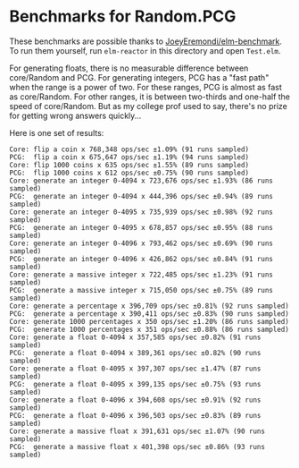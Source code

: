 # Benchmarks for Random.PCG

These benchmarks are possible thanks to [JoeyEremondi/elm-benchmark](https://github.com/JoeyEremondi/elm-benchmark). To
run them yourself, run `elm-reactor` in this directory and open `Test.elm`.

For generating floats, there is no measurable difference between core/Random and PCG. For generating integers, PCG has a
"fast path" when the range is a power of two. For these ranges, PCG is almost as fast as core/Random. For other ranges,
it is between two-thirds and one-half the speed of core/Random. But as my college prof used to say, there's no prize for
getting wrong answers quickly...

Here is one set of results:
```
Core: flip a coin x 768,348 ops/sec ±1.09% (91 runs sampled)
PCG:  flip a coin x 675,647 ops/sec ±1.19% (94 runs sampled)
Core: flip 1000 coins x 635 ops/sec ±1.55% (89 runs sampled)
PCG:  flip 1000 coins x 612 ops/sec ±0.75% (90 runs sampled)
Core: generate an integer 0-4094 x 723,676 ops/sec ±1.93% (86 runs sampled)
PCG:  generate an integer 0-4094 x 444,396 ops/sec ±0.94% (89 runs sampled)
Core: generate an integer 0-4095 x 735,939 ops/sec ±0.98% (92 runs sampled)
PCG:  generate an integer 0-4095 x 678,857 ops/sec ±0.95% (88 runs sampled)
Core: generate an integer 0-4096 x 793,462 ops/sec ±0.69% (90 runs sampled)
PCG:  generate an integer 0-4096 x 426,862 ops/sec ±0.84% (91 runs sampled)
Core: generate a massive integer x 722,485 ops/sec ±1.23% (91 runs sampled)
PCG:  generate a massive integer x 715,050 ops/sec ±0.75% (89 runs sampled)
Core: generate a percentage x 396,709 ops/sec ±0.81% (92 runs sampled)
PCG:  generate a percentage x 390,411 ops/sec ±0.83% (90 runs sampled)
Core: generate 1000 percentages x 350 ops/sec ±1.20% (86 runs sampled)
PCG:  generate 1000 percentages x 351 ops/sec ±0.88% (86 runs sampled)
Core: generate a float 0-4094 x 357,585 ops/sec ±0.82% (91 runs sampled)
PCG:  generate a float 0-4094 x 389,361 ops/sec ±0.82% (90 runs sampled)
Core: generate a float 0-4095 x 397,307 ops/sec ±1.47% (87 runs sampled)
PCG:  generate a float 0-4095 x 399,135 ops/sec ±0.75% (93 runs sampled)
Core: generate a float 0-4096 x 394,608 ops/sec ±0.91% (92 runs sampled)
PCG:  generate a float 0-4096 x 396,503 ops/sec ±0.83% (89 runs sampled)
Core: generate a massive float x 391,631 ops/sec ±1.07% (90 runs sampled)
PCG:  generate a massive float x 401,398 ops/sec ±0.86% (93 runs sampled)
```
